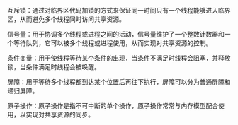 互斥锁：通过对临界区代码加锁的方式来保证同一时间只有一个线程能够进入临界区，从而避免多个线程同时访问共享资源。

信号量：用于协调多个线程或进程之间的活动，信号量维护了一个整数计数器和一个等待队列，它可以被多个线程或进程使用，从而实现对共享资源的控制。

条件变量：用于使线程等待某个条件的出现，当条件不满足时线程会阻塞，并释放锁，当条件满足时线程会被唤醒。

屏障：用于等待多个线程都到达某个位置后再往下执行，屏障可以分为普通屏障和递归屏障。

原子操作：原子操作是指不可中断的单个操作，原子操作常常与内存模型配合使用，以实现对共享资源的同步。